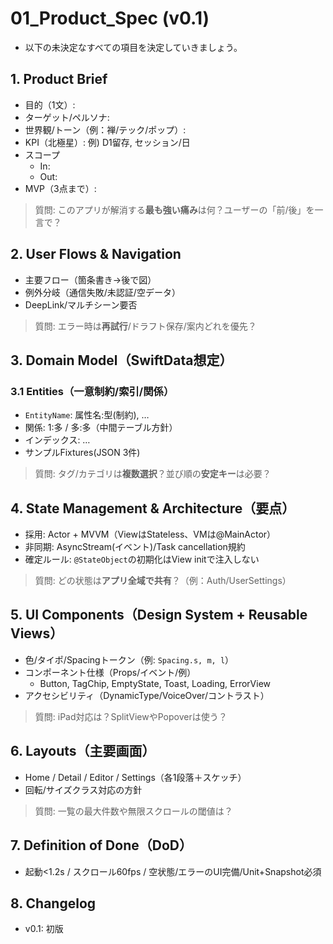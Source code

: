 # 01_Product_Spec (v0.1)
- 以下の未決定なすべての項目を決定していきましょう。

## 1. Product Brief
- 目的（1文）:
- ターゲット/ペルソナ:
- 世界観/トーン（例：禅/テック/ポップ）:
- KPI（北極星）: 例) D1留存, セッション/日
- スコープ
  - In: 
  - Out:
- MVP（3点まで）:

> 質問: このアプリが解消する**最も強い痛み**は何？ユーザーの「前/後」を一言で？

## 2. User Flows & Navigation
- 主要フロー（箇条書き→後で図）
- 例外分岐（通信失敗/未認証/空データ）
- DeepLink/マルチシーン要否

> 質問: エラー時は**再試行**/ドラフト保存/案内どれを優先？

## 3. Domain Model（SwiftData想定）
### 3.1 Entities（一意制約/索引/関係）
- `EntityName`: 属性名:型(制約), …
- 関係: 1:多 / 多:多（中間テーブル方針）
- インデックス: …
- サンプルFixtures(JSON 3件)

> 質問: タグ/カテゴリは**複数選択**？並び順の**安定キー**は必要？

## 4. State Management & Architecture（要点）
- 採用: Actor + MVVM（ViewはStateless、VMは@MainActor）
- 非同期: AsyncStream(イベント)/Task cancellation規約
- 確定ルール: `@StateObject`の初期化はView initで注入しない

> 質問: どの状態は**アプリ全域で共有**？（例：Auth/UserSettings）

## 5. UI Components（Design System + Reusable Views）
- 色/タイポ/Spacingトークン（例: `Spacing.s, m, l`）
- コンポーネント仕様（Props/イベント/例）
  - Button, TagChip, EmptyState, Toast, Loading, ErrorView
- アクセシビリティ（DynamicType/VoiceOver/コントラスト）

> 質問: iPad対応は？SplitViewやPopoverは使う？

## 6. Layouts（主要画面）
- Home / Detail / Editor / Settings（各1段落＋スケッチ）
- 回転/サイズクラス対応の方針

> 質問: 一覧の最大件数や無限スクロールの閾値は？

## 7. Definition of Done（DoD）
- 起動<1.2s / スクロール60fps / 空状態/エラーのUI完備/Unit+Snapshot必須

## 8. Changelog
- v0.1: 初版
